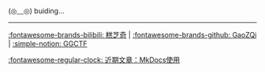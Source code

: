 
<link rel="stylesheet" href="css/index_styles.css">
<div class="center-container">
  <!-- <h1>Home</h1> -->
  <state>(◎﹏◎)</state>
  <text>buiding...</h2>
</div>

---
[:fontawesome-brands-bilibili: 糕芝奇](https://space.bilibili.com/229571662)  |  [:fontawesome-brands-github: GaoZQi](https://github.com/GaoZQi) |  [:simple-notion: GGCTF](https://gaozqi.notion.site/d89d2c01587a4e87bd173ad8c8fd52f7?v=1a424dd567664341957429ba3a4b8ac4&pvs=4)

[:fontawesome-regular-clock: 近期文章：](.\md\Home\list.md)[MkDocs使用](.\md\Notes\MkDocs\mkdocs.md)
